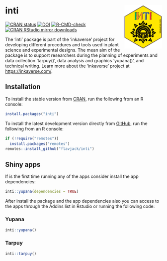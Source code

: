
<!-- README.md is generated from README.Rmd. Please edit that file -->

# inti <img src="man/figures/logo.png" align="right" alt="" width="120" />

<!-- badges: start -->

[![CRAN
status](https://www.r-pkg.org/badges/version/inti)](https://CRAN.R-project.org/package=inti)
[![DOI](https://zenodo.org/badge/82401374.svg)](https://zenodo.org/badge/latestdoi/82401374)
[![R-CMD-check](https://github.com/Flavjack/inti/workflows/R-CMD-check/badge.svg)](https://github.com/Flavjack/inti/actions)
[![CRAN RStudio mirror
downloads](https://cranlogs.r-pkg.org/badges/grand-total/inti?color=brightgreen)](https://r-pkg.org/pkg/inti)
<!-- badges: end -->

The ‘inti’ package is part of the ‘inkaverse’ project for developing
different procedures and tools used in plant science and experimental
designs. The mean aim of the package is to support researchers during
the planning of experiments and data collection ‘tarpuy()’, data
analysis and graphics ‘yupana()’, and technical writing. Learn more
about the ‘inkaverse’ project at <https://inkaverse.com/>.

## Installation

To install the stable version from
[CRAN](https://cran.r-project.org/package=inti), run the following from
an R console:

``` r
install.packages("inti")
```

To install the latest development version directly from
[GitHub](https://github.com/flavjack/inti), run the following from an R
console:

``` r
if (!require("remotes"))
  install.packages("remotes")
remotes::install_github("flavjack/inti")
```

## Shiny apps

If is the first time running any of the apps consider install the app
dependencies:

``` r
inti::yupana(dependencies = TRUE)
```

After install the package and the app dependencies also you can access
to the apps through the Addins list in Rstudio or running the following
code:

### Yupana

``` r
inti::yupana()
```

### Tarpuy

``` r
inti::tarpuy()
```
